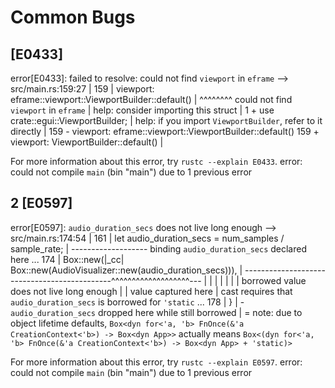 # Common Bugs

## [E0433]

error[E0433]: failed to resolve: could not find `viewport` in `eframe`
   --> src/main.rs:159:27
    |
159 |         viewport: eframe::viewport::ViewportBuilder::default()
    |                           ^^^^^^^^ could not find `viewport` in `eframe`
    |
help: consider importing this struct
    |
1   + use crate::egui::ViewportBuilder;
    |
help: if you import `ViewportBuilder`, refer to it directly
    |
159 -         viewport: eframe::viewport::ViewportBuilder::default()
159 +         viewport: ViewportBuilder::default()
    |

For more information about this error, try `rustc --explain E0433`.
error: could not compile `main` (bin "main") due to 1 previous error

## 2 [E0597]

error[E0597]: `audio_duration_secs` does not live long enough
   --> src/main.rs:174:54
    |
161 |     let audio_duration_secs = num_samples / sample_rate;
    |         ------------------- binding `audio_duration_secs` declared here
...
174 |         Box::new(|_cc| Box::new(AudioVisualizer::new(audio_duration_secs))),
    |         ---------------------------------------------^^^^^^^^^^^^^^^^^^^---
    |         |        |                                   |
    |         |        |                                   borrowed value does not live long enough
    |         |        value captured here
    |         cast requires that `audio_duration_secs` is borrowed for `'static`
...
178 | }
    | - `audio_duration_secs` dropped here while still borrowed
    |
    = note: due to object lifetime defaults, `Box<dyn for<'a, 'b> FnOnce(&'a CreationContext<'b>) -> Box<dyn App>>` actually means `Box<(dyn for<'a, 'b> FnOnce(&'a CreationContext<'b>) -> Box<dyn App> + 'static)>`

For more information about this error, try `rustc --explain E0597`.
error: could not compile `main` (bin "main") due to 1 previous error

